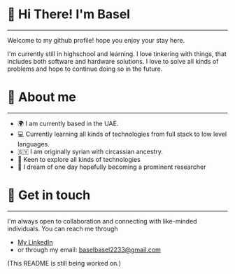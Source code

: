 # 👋 Hi There! I'm Basel 
---

Welcome to my github profile! hope you enjoy your stay here.

I'm currently still in highschool and learning. I love tinkering with things, that includes both software and hardware solutions. I love to solve all kinds of problems and hope to continue doing so in the future.

# 🚀 About me
---
- 🌍 I am currently based in the UAE.
- 💻 Currently learning all kinds of technologies from full stack to low level languages.
- 🇸🇾 I am originally syrian with circassian ancestry.
- 🌱 Keen to explore all kinds of technologies
- 🧪 I dream of one day hopefully becoming a prominent researcher

# 📧 Get in touch
---
I'm always open to collaboration and connecting with like-minded individuals. You can reach me through

- [My LinkedIn](https://www.linkedin.com/in/basel-bader-eddin-a9bb02219/)
- or through my email: [baselbasel2233@gmail.com](mailto:baselbasel2233@gmail.com)


(This README is still being worked on.)
